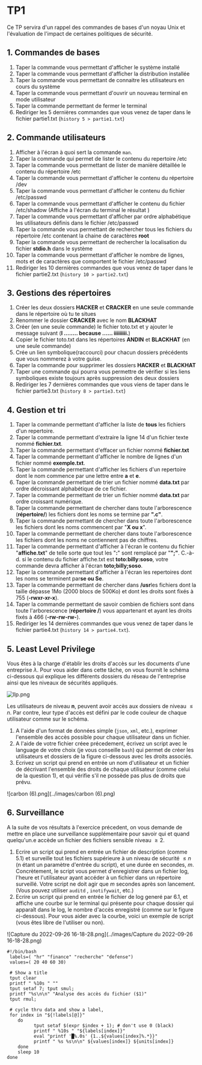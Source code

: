 # TP1 

Ce TP servira d'un rappel des commandes de bases d'un noyau Unix et l'évaluation de l'impact de certaines politiques de sécurité.

## 1. Commandes de bases 

1. Taper la commande vous permettant d'afficher le système installé
2. Taper la commande vous permettant d'afficher la distribution installée
3. Taper la commande vous permettant de connaitre les utilisateurs en cours du système 
4. Taper la commande vous permettant d'ouvrir un nouveau terminal en mode utilisateur
5. Taper la commande permettant de fermer le terminal 
6. Rediriger les 5 dernières commandes que vous venez de taper dans le fichier partie1.txt (`history 5 > partie1.txt`)

## 2. Commande utilisateurs 

1. Afficher à l'écran à quoi sert la commande `man`.
2. Taper la commande qui permet de lister le contenu du repertoire /etc
3. Taper la commande vous permettant de lister de manière détaillée le contenu du répertoire /etc
4. Taper la commande vous permettant d'afficher le contenu du répertoire /dev
5. Taper la commande vous permettant d'afficher le contenu du fichier /etc/passwd
6. Taper la commande vous permettant d'afficher le contenu du fichier /etc/shadow (Affiche à l'écran du terminal le résultat )
7. Taper la commande vous permettant d'afficher par ordre alphabétique les utilisateurs définis dans le fichier /etc/passwd
8. Taper la commande vous permettant de rechercher tous les fichiers du répertoire /etc contenant la chaine de caractères **root**
9. Taper la commande vous permettant de rechercher la localisation du fichier **stdio.h** dans le système
10. Taper la commande vous permettant d'afficher le nombre de lignes, mots et de caractères que comportent le fichier /etc/passwd
11. Rediriger les 10 dernières commandes que vous venez de taper dans le fichier partie2.txt (`history 10 > partie2.txt`)

## 3. Gestions des répertoires 

1. Créer les deux dossiers **HACKER** et **CRACKER** en une seule commande dans le répertoire où tu te situes 
2. Renommer le dossier **CRACKER** avec le nom **BLACKHAT**
3. Créer (en une seule commande) le fichier toto.txt et y ajouter le message suivant (**I ........ because  ...... iiiiiiiii.**)
4. Copier le fichier toto.txt dans les répertoires **ANDIN** et **BLACKHAT** (en une seule commande)
5. Crée un lien symbolique(raccourci) pour chacun  dossiers précédents que vous nommerez à votre guise. 
6. Taper la commande pour supprimer les dossiers **HACKER** et **BLACKHAT** 
7. Taper une commande qui pourra vous permettre de vérifier si les liens symboliques existe toujours après suppression des deux dossiers
8. Rediriger les 7 dernières commandes que vous viens de taper dans le fichier partie3.txt (`history 8 > partie3.txt`)

## 4. Gestion et tri 

1. Taper la commande permettant d'afficher la liste de **tous** les fichiers d'un repertoire.
2. Taper la commande permettant d'extraire la ligne 14 d'un fichier texte nommé **fichier.txt**.
3. Taper la commande permettant d'effacer un fichier nommé **fichier.txt**
4. Taper la commande permettant d'afficher le nombre de lignes d'un fichier nommé **exemple.txt**.
5. Taper la commande permettant d'afficher les fichiers d'un repertoire dont le nom commence par une lettre entre **a** et **e**.
6. Taper la commande permettant de trier un fichier nommé **data.txt** par ordre décroissant alphabétique de ce fichier.
7. Taper la commande permettant de trier un fichier nommé **data.txt** par ordre croissant numérique.
8. Taper la commande permettant de chercher dans toute l'arborescence  (**répertoire/**) les fichiers dont les noms se termine par **".c"**.
9. Taper la commande permettant de chercher dans toute l'arborescence les fichiers dont les noms commencent par "**X ou x**".
10. Taper la commande permettant de chercher dans toute l'arborescence les fichiers dont les noms ne contiennent pas de chiffres.
11. Taper la commande permettant d'afficher à l'écran le contenu du fichier "**affiche.txt**" de telle sorte que tout les "**:**"  sont remplacé par "**";"**. C.-à-d. si le contenu du fichier affiche.txt est **toto:billy:soso**, votre commande devra afficher à l'écran **toto;billy;soso**.
12. Taper la commande permettant d'afficher à l'écran les repertoires dont les noms se terminent par**se ou Se**.
13. Taper la commande permettant de chercher dans **/usr**les fichiers dont la taille dépasse 1Mo (2000 blocs de 500Ko) et dont les droits sont fixés à 755 (**-rwxr-xr-x**).
14. Taper la commande permettant de savoir combien de fichiers sont dans toute l'arborescence (**répertoire /**) vous appartenant et ayant les droits fixés à 466 (**-rw-rw-rw-**).
15. Rediriger les 14 dernières commandes que vous venez de taper dans le fichier partie4.txt (`history 14 > partie4.txt`).

## 5. Least Level Privilege

Vous êtes à la charge d'établir les droits d'accès sur les documents d'une entreprise $\lambda$. Pour vous aider dans cette tâche, on vous fournit le schéma ci-dessous qui explique les différents dossiers du réseau de l'entreprise ainsi que les niveaux de sécurités appliqués.



![llp.png](../images/llp.png)






Les utilisateurs de niveau **n**, peuvent avoir accès aux dossiers de niveau $\leq n$. Par contre, leur type d'accès est défini par le code couleur de chaque utilisateur comme sur le schéma. 

1. A l'aide d'un format de données simple (`json`, `xml`, etc.), exprimer l'ensemble des accès possible pour chaque utilisateur dans un fichier.
2. A l'aide de votre fichier créee précedement, écrivez un script avec le language de votre choix (je vous conseille `bash`) qui permet de créer les utilisateurs et dossiers de la figure ci-dessous avec les droits associés. 
3. Ecrivez un script qui prend en entrée un nom d'utilisateur et un fichier de décrivant l'ensemble des droits de chaque utilisateur (comme celui de la question 1), et qui vérifie s'il ne possède pas plus de droits que prévu. 

![carbon (6).png](../images/carbon (6).png)


## 6. Surveillance

A la suite de vos résultats à l'exercice précedent, on vous demande de mettre en place une surveillance supplémentaire pour savoir qui et quand quelqu'un.e accède un fichier des fichiers sensible niveau $\geq 2$. 

1. Ecrire un script qui prend en entrée un fichier de description (comme 5.1) et surveille tout les fichiers supérieure à un niveau de sécurité $\leq n$ (n étant un paramètre d'entrée du script), et une durée en secondes, $m$. Concrètement, le script vous permet d'enregistrer dans un fichier log, l'heure et l'utilisateur ayant accéder à un fichier dans un répertoire surveillé. Votre script ne doit agir que $m$ secondes après son lancement. (Vous pouvez utiliser `auditd` , `inotifywait`, etc.)
2. Ecrire un script qui prend en entrée le fichier de log generé par $6.1$, et affiche une courbe sur le terminal qui présente pour chaque dossier qui apparaît dans le log, le nombre d'accès enregistré (comme sur le figure ci-dessous). Pour vous aider avec la courbe, voici un exemple de script (vous êtes libre de l'utiliser ou non).



![Capture du 2022-09-26 16-18-28.png](../images/Capture du 2022-09-26 16-18-28.png)



```
#!/bin/bash
 labels=( "hr" "finance" "recherche" "defense")
 values=( 20 40 60 30)
 
 # Show a title
 tput clear
 printf " %10s " ""
 tput setaf 7; tput smul;
 printf "%s\n\n" "Analyse des accès du fichier ($1)"
 tput rmul;
 
 # cycle thru data and show a label,
 for index in "${!labels[@]}"
    do
          tput setaf $(expr $index + 1); # don't use 0 (black)
          printf " %10s " "${labels[index]}"
          eval "printf '█%.0s' {1..${values[index]%.*}}"
          printf " %s %s\n\n" ${values[index]} ${units[index]}
    done
    sleep 10
done
```





